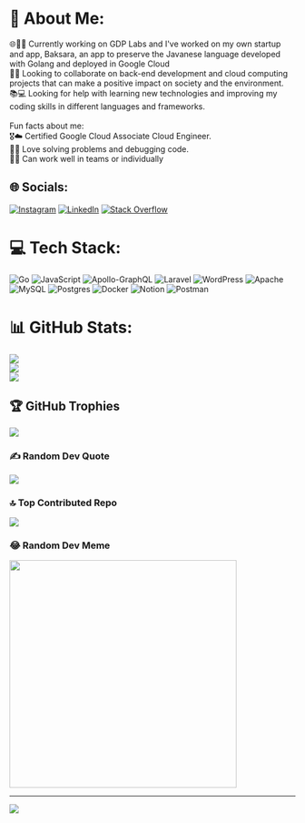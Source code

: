 # 💫 About Me:
🌐👩‍💻 Currently working on GDP Labs and I've worked on my own startup and app, Baksara, an app to preserve the Javanese language developed with Golang and deployed in Google Cloud<br>🤝🚀 Looking to collaborate on back-end development and cloud computing projects that can make a positive impact on society and the environment.<br>📚💻 Looking for help with learning new technologies and improving my coding skills in different languages and frameworks.<br><br>Fun facts about me:<br>     🎖️☁️ Certified Google Cloud Associate Cloud Engineer.<br>     🧩🔧 Love solving problems and debugging code.<br>     👥👤 Can work well in teams or individually


## 🌐 Socials:
[![Instagram](https://img.shields.io/badge/Instagram-%23E4405F.svg?logo=Instagram&logoColor=white)](https://instagram.com/glennsantoso_) [![LinkedIn](https://img.shields.io/badge/LinkedIn-%230077B5.svg?logo=linkedin&logoColor=white)](https://linkedin.com/in/glenn-santoso) [![Stack Overflow](https://img.shields.io/badge/-Stackoverflow-FE7A16?logo=stack-overflow&logoColor=white)](https://stackoverflow.com/users/23401246) 

# 💻 Tech Stack:
![Go](https://img.shields.io/badge/go-%2300ADD8.svg?style=for-the-badge&logo=go&logoColor=white) ![JavaScript](https://img.shields.io/badge/javascript-%23323330.svg?style=for-the-badge&logo=javascript&logoColor=%23F7DF1E) ![Apollo-GraphQL](https://img.shields.io/badge/-ApolloGraphQL-311C87?style=for-the-badge&logo=apollo-graphql) ![Laravel](https://img.shields.io/badge/laravel-%23FF2D20.svg?style=for-the-badge&logo=laravel&logoColor=white) ![WordPress](https://img.shields.io/badge/WordPress-%23117AC9.svg?style=for-the-badge&logo=WordPress&logoColor=white) ![Apache](https://img.shields.io/badge/apache-%23D42029.svg?style=for-the-badge&logo=apache&logoColor=white) ![MySQL](https://img.shields.io/badge/mysql-%2300000f.svg?style=for-the-badge&logo=mysql&logoColor=white) ![Postgres](https://img.shields.io/badge/postgres-%23316192.svg?style=for-the-badge&logo=postgresql&logoColor=white) ![Docker](https://img.shields.io/badge/docker-%230db7ed.svg?style=for-the-badge&logo=docker&logoColor=white) ![Notion](https://img.shields.io/badge/Notion-%23000000.svg?style=for-the-badge&logo=notion&logoColor=white) ![Postman](https://img.shields.io/badge/Postman-FF6C37?style=for-the-badge&logo=postman&logoColor=white)
# 📊 GitHub Stats:
![](https://github-readme-stats.vercel.app/api?username=glenn-s-santoso&theme=radical&hide_border=false&include_all_commits=true&count_private=true)<br/>
![](https://github-readme-streak-stats.herokuapp.com/?user=glenn-s-santoso&theme=radical&hide_border=false)<br/>
![](https://github-readme-stats.vercel.app/api/top-langs/?username=glenn-s-santoso&theme=radical&hide_border=false&include_all_commits=true&count_private=true&layout=compact)

## 🏆 GitHub Trophies
![](https://github-profile-trophy.vercel.app/?username=glenn-s-santoso&theme=radical&no-frame=false&no-bg=true&margin-w=4)

### ✍️ Random Dev Quote
![](https://quotes-github-readme.vercel.app/api?type=horizontal&theme=radical)

### 🔝 Top Contributed Repo
![](https://github-contributor-stats.vercel.app/api?username=glenn-s-santoso&limit=5&theme=monokai&combine_all_yearly_contributions=true)

### 😂 Random Dev Meme
<img src='https://randommeme-five.vercel.app/' style="height: 400px;"/>

---
[![](https://visitcount.itsvg.in/api?id=glenn-s-santoso&icon=0&color=4)](https://visitcount.itsvg.in)

<!-- Proudly created with GPRM ( https://gprm.itsvg.in ) -->
